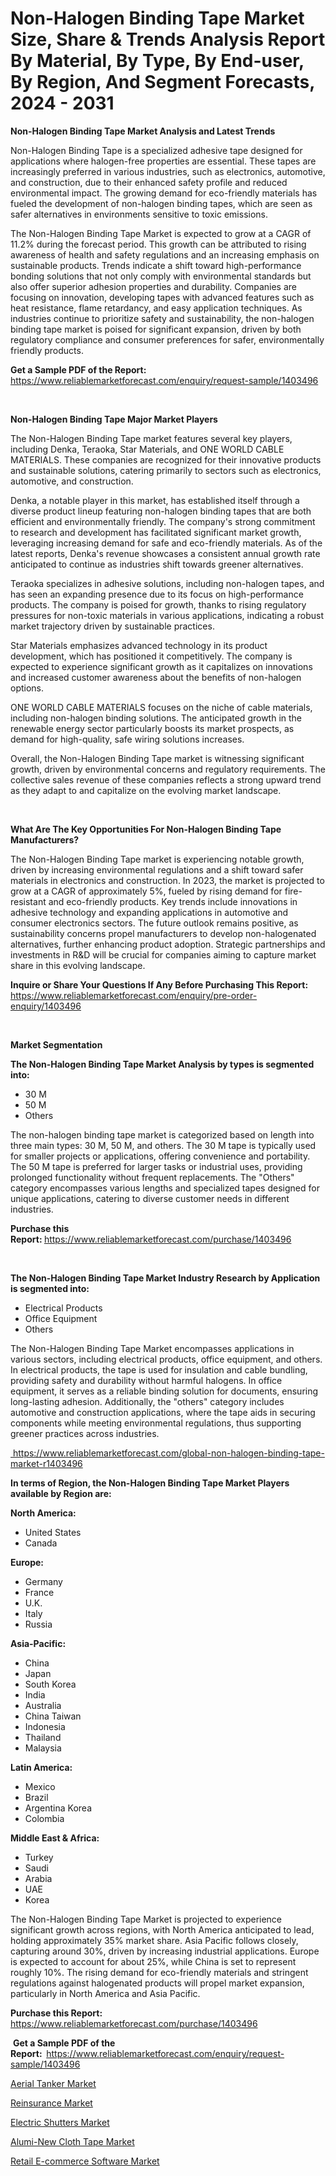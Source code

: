 <p><h1>Non-Halogen Binding Tape Market Size, Share & Trends Analysis Report By Material, By Type, By End-user, By Region, And Segment Forecasts, 2024 - 2031</h1></p><p><strong>Non-Halogen Binding Tape Market Analysis and Latest Trends</strong></p>
<p><p>Non-Halogen Binding Tape is a specialized adhesive tape designed for applications where halogen-free properties are essential. These tapes are increasingly preferred in various industries, such as electronics, automotive, and construction, due to their enhanced safety profile and reduced environmental impact. The growing demand for eco-friendly materials has fueled the development of non-halogen binding tapes, which are seen as safer alternatives in environments sensitive to toxic emissions.</p><p>The Non-Halogen Binding Tape Market is expected to grow at a CAGR of 11.2% during the forecast period. This growth can be attributed to rising awareness of health and safety regulations and an increasing emphasis on sustainable products. Trends indicate a shift toward high-performance bonding solutions that not only comply with environmental standards but also offer superior adhesion properties and durability. Companies are focusing on innovation, developing tapes with advanced features such as heat resistance, flame retardancy, and easy application techniques. As industries continue to prioritize safety and sustainability, the non-halogen binding tape market is poised for significant expansion, driven by both regulatory compliance and consumer preferences for safer, environmentally friendly products.</p></p>
<p><strong>Get a Sample PDF of the Report:&nbsp;</strong> <a href="https://www.reliablemarketforecast.com/enquiry/request-sample/1403496?utm_campaign=1530&utm_medium=2&utm_source=Github&utm_content=ia&utm_term=23102024&utm_id=non-halogen-binding-tape">https://www.reliablemarketforecast.com/enquiry/request-sample/1403496</a></p>
<p>&nbsp;</p>
<p><strong>Non-Halogen Binding Tape Major Market Players</strong></p>
<p><p>The Non-Halogen Binding Tape market features several key players, including Denka, Teraoka, Star Materials, and ONE WORLD CABLE MATERIALS. These companies are recognized for their innovative products and sustainable solutions, catering primarily to sectors such as electronics, automotive, and construction.</p><p>Denka, a notable player in this market, has established itself through a diverse product lineup featuring non-halogen binding tapes that are both efficient and environmentally friendly. The company's strong commitment to research and development has facilitated significant market growth, leveraging increasing demand for safe and eco-friendly materials. As of the latest reports, Denka's revenue showcases a consistent annual growth rate anticipated to continue as industries shift towards greener alternatives.</p><p>Teraoka specializes in adhesive solutions, including non-halogen tapes, and has seen an expanding presence due to its focus on high-performance products. The company is poised for growth, thanks to rising regulatory pressures for non-toxic materials in various applications, indicating a robust market trajectory driven by sustainable practices.</p><p>Star Materials emphasizes advanced technology in its product development, which has positioned it competitively. The company is expected to experience significant growth as it capitalizes on innovations and increased customer awareness about the benefits of non-halogen options.</p><p>ONE WORLD CABLE MATERIALS focuses on the niche of cable materials, including non-halogen binding solutions. The anticipated growth in the renewable energy sector particularly boosts its market prospects, as demand for high-quality, safe wiring solutions increases.</p><p>Overall, the Non-Halogen Binding Tape market is witnessing significant growth, driven by environmental concerns and regulatory requirements. The collective sales revenue of these companies reflects a strong upward trend as they adapt to and capitalize on the evolving market landscape.</p></p>
<p>&nbsp;</p>
<p><strong>What Are The Key Opportunities For Non-Halogen Binding Tape Manufacturers?</strong></p>
<p><p>The Non-Halogen Binding Tape market is experiencing notable growth, driven by increasing environmental regulations and a shift toward safer materials in electronics and construction. In 2023, the market is projected to grow at a CAGR of approximately 5%, fueled by rising demand for fire-resistant and eco-friendly products. Key trends include innovations in adhesive technology and expanding applications in automotive and consumer electronics sectors. The future outlook remains positive, as sustainability concerns propel manufacturers to develop non-halogenated alternatives, further enhancing product adoption. Strategic partnerships and investments in R&D will be crucial for companies aiming to capture market share in this evolving landscape.</p></p>
<p><strong>Inquire or Share Your Questions If Any Before Purchasing This Report:</strong> <a href="https://www.reliablemarketforecast.com/enquiry/pre-order-enquiry/1403496?utm_campaign=1530&utm_medium=2&utm_source=Github&utm_content=ia&utm_term=23102024&utm_id=non-halogen-binding-tape">https://www.reliablemarketforecast.com/enquiry/pre-order-enquiry/1403496</a></p>
<p>&nbsp;</p>
<p><strong>Market Segmentation</strong></p>
<p><strong>The Non-Halogen Binding Tape Market Analysis by types is segmented into:</strong></p>
<p><ul><li>30 M</li><li>50 M</li><li>Others</li></ul></p>
<p><p>The non-halogen binding tape market is categorized based on length into three main types: 30 M, 50 M, and others. The 30 M tape is typically used for smaller projects or applications, offering convenience and portability. The 50 M tape is preferred for larger tasks or industrial uses, providing prolonged functionality without frequent replacements. The "Others" category encompasses various lengths and specialized tapes designed for unique applications, catering to diverse customer needs in different industries.</p></p>
<p><strong>Purchase this Report:&nbsp;</strong><a href="https://www.reliablemarketforecast.com/purchase/1403496?utm_campaign=1530&utm_medium=2&utm_source=Github&utm_content=ia&utm_term=23102024&utm_id=non-halogen-binding-tape">https://www.reliablemarketforecast.com/purchase/1403496</a></p>
<p>&nbsp;</p>
<p><strong>The Non-Halogen Binding Tape Market Industry Research by Application is segmented into:</strong></p>
<p><ul><li>Electrical Products</li><li>Office Equipment</li><li>Others</li></ul></p>
<p><p>The Non-Halogen Binding Tape Market encompasses applications in various sectors, including electrical products, office equipment, and others. In electrical products, the tape is used for insulation and cable bundling, providing safety and durability without harmful halogens. In office equipment, it serves as a reliable binding solution for documents, ensuring long-lasting adhesion. Additionally, the "others" category includes automotive and construction applications, where the tape aids in securing components while meeting environmental regulations, thus supporting greener practices across industries.</p></p>
<p><a href="https://www.reliablemarketforecast.com/global-non-halogen-binding-tape-market-r1403496?utm_campaign=1530&utm_medium=2&utm_source=Github&utm_content=ia&utm_term=23102024&utm_id=non-halogen-binding-tape">&nbsp;https://www.reliablemarketforecast.com/global-non-halogen-binding-tape-market-r1403496</a></p>
<p><strong>In terms of Region, the Non-Halogen Binding Tape Market Players available by Region are:</strong></p>
<p>
    <p> <strong> North America: </strong>
        <ul>
            <li>United States</li>
            <li>Canada</li>
        </ul>
        </p> 
    <p> <strong> Europe: </strong>
        <ul>
            <li>Germany</li>
            <li>France</li>
            <li>U.K.</li>
            <li>Italy</li>
            <li>Russia</li>
        </ul>
        </p> 
    <p> <strong> Asia-Pacific: </strong>
        <ul>
            <li>China</li>
            <li>Japan</li>
            <li>South Korea</li>
            <li>India</li>
            <li>Australia</li>
            <li>China Taiwan</li>
            <li>Indonesia</li>
            <li>Thailand</li>
            <li>Malaysia</li>
        </ul>
        </p> 
    <p> <strong> Latin America: </strong>
        <ul>
            <li>Mexico</li>
            <li>Brazil</li>
            <li>Argentina Korea</li>
            <li>Colombia</li>
        </ul>
        </p> 
    <p> <strong> Middle East & Africa: </strong>
        <ul>
            <li>Turkey</li>
            <li>Saudi</li>
            <li>Arabia</li>
            <li>UAE</li>
            <li>Korea</li>
        </ul>
    </p>
    </p>
<p><p>The Non-Halogen Binding Tape Market is projected to experience significant growth across regions, with North America anticipated to lead, holding approximately 35% market share. Asia Pacific follows closely, capturing around 30%, driven by increasing industrial applications. Europe is expected to account for about 25%, while China is set to represent roughly 10%. The rising demand for eco-friendly materials and stringent regulations against halogenated products will propel market expansion, particularly in North America and Asia Pacific.</p></p>
<p><strong>Purchase this Report: </strong><a href="https://www.reliablemarketforecast.com/purchase/1403496?utm_campaign=1530&utm_medium=2&utm_source=Github&utm_content=ia&utm_term=23102024&utm_id=non-halogen-binding-tape">https://www.reliablemarketforecast.com/purchase/1403496</a></p>
<p>&nbsp;<strong>Get a Sample PDF of the Report:&nbsp;&nbsp;</strong><a href="https://www.reliablemarketforecast.com/enquiry/request-sample/1403496?utm_campaign=1530&utm_medium=2&utm_source=Github&utm_content=ia&utm_term=23102024&utm_id=non-halogen-binding-tape">https://www.reliablemarketforecast.com/enquiry/request-sample/1403496</a></p>
<p><strong></strong></p>
<p><p><a href="https://issuu.com/reportprime-2/docs/aerial-tanker-market-size-2030.pptx_582a450bea9359?utm_campaign=1530&utm_medium=2&utm_source=Github&utm_content=ia&utm_term=23102024&utm_id=non-halogen-binding-tape">Aerial Tanker Market</a></p><p><a href="https://www.linkedin.com/pulse/reinsurance-value-chain-analysis-from-raw-materials-end-user-keyic?utm_campaign=1530&utm_medium=2&utm_source=Github&utm_content=ia&utm_term=23102024&utm_id=non-halogen-binding-tape">Reinsurance Market</a></p><p><a href="https://issuu.com/reportprime-2/docs/electric-shutters-market-size-2030._a1b3a92e290f5a?utm_campaign=1530&utm_medium=2&utm_source=Github&utm_content=ia&utm_term=23102024&utm_id=non-halogen-binding-tape">Electric Shutters Market</a></p><p><a href="https://github.com/haileebaz8dp/Market-Research-Report-List-1/blob/main/alumi-new-cloth-tape-market.md?utm_campaign=1530&utm_medium=2&utm_source=Github&utm_content=ia&utm_term=23102024&utm_id=non-halogen-binding-tape">Alumi-New Cloth Tape Market</a></p><p><a href="https://www.linkedin.com/pulse/retail-e-commerce-software-value-chain-analysis-from-raw-materials-xz1sc?utm_campaign=1530&utm_medium=2&utm_source=Github&utm_content=ia&utm_term=23102024&utm_id=non-halogen-binding-tape">Retail E-commerce Software Market</a></p></p>